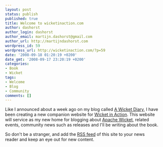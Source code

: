 ```yaml
---
layout: post
status: publish
published: true
title: Welcome to wicketinaction.com
author: dashorst
author_login: dashorst
author_email: martijn.dashorst@gmail.com
author_url: http://martijndashorst.com
wordpress_id: 59
wordpress_url: http://wicketinaction.com/?p=59
date: '2008-09-18 01:20:19 +0200'
date_gmt: '2008-09-17 23:20:19 +0200'
categories:
- Book
- Wicket
tags:
- Welcome
- Blog
- Community
comments: []
---
```

<p>Like I announced about a week ago on my blog called <a href="http://martijndashorst.com/blog">A Wicket Diary</a>, I have been creating a new companion website for <a href="http://manning.com/dashorst">Wicket in Action</a>. This website will service as my new home for blogging about <a href="http://wicket.apache.org">Apache Wicket</a>, related events, community news such as releases and I'll be writing about the book.</p>
<p>So don't be a stranger, and add the <a href="http://feeds.feedburner.com/WicketInAction">RSS feed</a> of this site to your news reader and keep an eye out for new content.</p>
